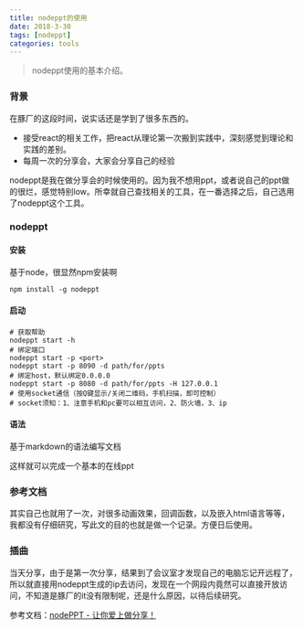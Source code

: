 ```yaml
---
title: nodeppt的使用
date: 2018-3-30
tags: [nodeppt]
categories: tools
---
```


> nodeppt使用的基本介绍。

<!-- more -->

### 背景
在豚厂的这段时间，说实话还是学到了很多东西的。

- 接受react的相关工作，把react从理论第一次搬到实践中，深刻感觉到理论和实践的差别。
- 每周一次的分享会，大家会分享自己的经验

nodeppt是我在做分享会的时候使用的。因为我不想用ppt，或者说自己的ppt做的很烂，感觉特别low。所幸就自己查找相关的工具，在一番选择之后，自己选用了nodeppt这个工具。

### nodeppt 
#### 安装
基于node，很显然npm安装啊

```
npm install -g nodeppt
```
#### 启动

```
# 获取帮助
nodeppt start -h
# 绑定端口
nodeppt start -p <port>
nodeppt start -p 8090 -d path/for/ppts
# 绑定host，默认绑定0.0.0.0
nodeppt start -p 8080 -d path/for/ppts -H 127.0.0.1
# 使用socket通信（按Q键显示/关闭二维码，手机扫描，即可控制）
# socket须知：1、注意手机和pc要可以相互访问，2、防火墙，3、ip
```

#### 语法

基于markdown的语法编写文档

这样就可以完成一个基本的在线ppt

### 参考文档

其实自己也就用了一次，对很多动画效果，回调函数，以及嵌入html语言等等，我都没有仔细研究，写此文的目的也就是做一个记录。方便日后使用。

### 插曲

当天分享，由于是第一次分享，结果到了会议室才发现自己的电脑忘记开远程了，所以就直接用nodeppt生成的ip去访问，发现在一个网段内竟然可以直接开放访问，不知道是豚厂的it没有限制呢，还是什么原因，以待后续研究。

参考文档：[nodePPT - 让你爱上做分享！](https://www.awesomes.cn/repo/ksky521/nodeppt)
